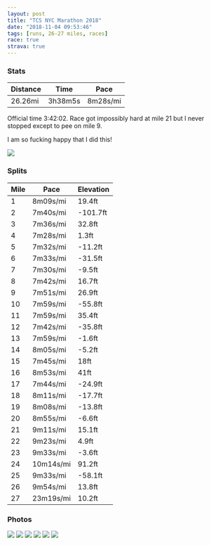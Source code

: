 ```yaml
---
layout: post
title: "TCS NYC Marathon 2018"
date: "2018-11-04 09:53:46"
tags: [runs, 26-27 miles, races]
race: true
strava: true
---
```


### Stats

| Distance | Time | Pace |
|----------|------|------|
|26.26mi|3h38m5s|8m28s/mi|

Official time 3:42:02. Race got impossibly hard at mile 21 but I never stopped except to pee on mile 9. 

I am so fucking happy that I did this!

<img src='https://maps.googleapis.com/maps/api/staticmap?maptype=roadmap&path=enc:aayvFjz_cMyu@_lDwS}VyNgI{@bCzEfGeDvIkATe{Bwq@uoDcxDqKiFmQ{Qka@g[so@i`@oIqCiI~CmPgsCucAhK{g@rj@cSaAm[yP_x@a~@se@dS_B}Nim@jG_a@wIeDrLgWqFkCoCzCgWIsGhCyL_@wIaDsFsFF_CgCiGdIiVfz@wLd[aOrj@jAsEeC}EsGcBoKqIiEe@{G}HwKeCu@iDwYmPqL_LwYeMaE}EeJHsCaM{wByuA}Qm_@oGeFwCy@wDhJsK_DeDvGmLoCEtCvFtG{J|QgDr\zu@fh@{@`JdLtHbDwEfC\tlB`nA|D~FjM`JhBzRdTvP~LbCvFdIlMNbP|TrGbBdJgBfG|Dw@xFoQhf@qAc@&key=AIzaSyC1MId7bFpkLXNAaYhBSTb8jLyiSqzbDtM&size=800x800&markers=color:yellow|label:S|40.60193,-74.06006&markers=color:green|label:F|40.76844000000001,-73.98091999999998'>

### Splits

| Mile | Pace | Elevation |
|------|------|-----------|
|1|8m09s/mi|19.4ft|
|2|7m40s/mi|-101.7ft|
|3|7m36s/mi|32.8ft|
|4|7m28s/mi|1.3ft|
|5|7m32s/mi|-11.2ft|
|6|7m33s/mi|-31.5ft|
|7|7m30s/mi|-9.5ft|
|8|7m42s/mi|16.7ft|
|9|7m51s/mi|26.9ft|
|10|7m59s/mi|-55.8ft|
|11|7m59s/mi|35.4ft|
|12|7m42s/mi|-35.8ft|
|13|7m59s/mi|-1.6ft|
|14|8m05s/mi|-5.2ft|
|15|7m45s/mi|18ft|
|16|8m53s/mi|41ft|
|17|7m44s/mi|-24.9ft|
|18|8m11s/mi|-17.7ft|
|19|8m08s/mi|-13.8ft|
|20|8m55s/mi|-6.6ft|
|21|9m11s/mi|15.1ft|
|22|9m23s/mi|4.9ft|
|23|9m33s/mi|-3.6ft|
|24|10m14s/mi|91.2ft|
|25|9m33s/mi|-58.1ft|
|26|9m54s/mi|13.8ft|
|27|23m19s/mi|10.2ft|

### Photos
<img src='https://dgtzuqphqg23d.cloudfront.net/p701b8h9w_8TuW3IMXnA4mG2TyEU5teUztsP538saIE-578x768.jpg'>

<img src='https://dgtzuqphqg23d.cloudfront.net/eb4DMJ2hJW3k_g9URZEMfaJ8rZfHagrNlZRuEZz0osU-357x768.jpg'>

<img src='https://dgtzuqphqg23d.cloudfront.net/QgwwefBCMbhCP6sOel141yvrqVvsgvc8ldIFXcNr2NY-616x768.jpg'>

<img src='https://dgtzuqphqg23d.cloudfront.net/OePBwKz3xXm_sQQ_5eeW06I2rauu0s80HGHzeY-_c8A-616x768.jpg'>

<img src='https://dgtzuqphqg23d.cloudfront.net/SODejcOVj8yj7aH2J2UtR3cB5fTRQ9KwWmw524hfphM-614x768.jpg'>

<img src='https://dgtzuqphqg23d.cloudfront.net/8iDbDNWypZLZRZG_JdFVpoVLR0Wr8Vu-354Te7qEqjE-509x768.jpg'>
